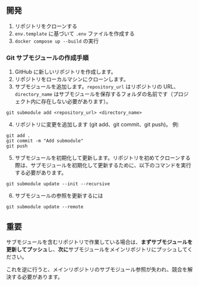 

## 開発

1. リポジトリをクローンする
2. `env.template` に基づいて `.env` ファイルを作成する 
3. `docker compose up --build` の実行



### Git サブモジュールの作成手順

1. GitHub に新しいリポジトリを作成します。
2. リポジトリをローカルマシンにクローンします。
3. サブモジュールを追加します。`repository_url` はリポジトリの URL、`directory_name` はサブモジュールを保存するフォルダの名前です（プロジェクト内に存在しない必要があります）。
```
git submodule add <repository_url> <directory_name>
```
4. リポジトリに変更を追加します (git add、git commit、git push)。
例:
```
git add .
git commit -m "Add submodule"
git push
```
5. サブモジュールを初期化して更新します。リポジトリを初めてクローンする際は、サブモジュールを初期化して更新するために、以下のコマンドを実行する必要があります。
```
git submodule update --init --recursive
```
6. サブモジュールの参照を更新するには
```
git submodule update --remote
```

## 重要
サブモジュールを含むリポジトリで作業している場合は、**まずサブモジュールを更新してプッシュ**し、**次に**サブモジュールをメインリポジトリにプッシュしてください。

これを逆に行うと、メインリポジトリのサブモジュール参照が失われ、競合を解決する必要があります。